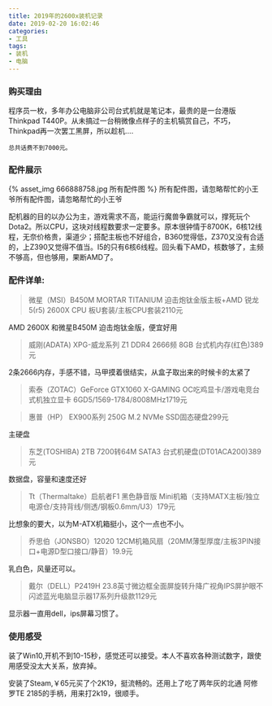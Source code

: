```yaml
---
title: 2019年的2600x装机记录
date: 2019-02-20 16:02:46
categories:
- 工具
tags:
- 装机
- 电脑
---
```


### 购买理由

程序员一枚，多年办公电脑非公司台式机就是笔记本，最贵的是一台港版Thinkpad T440P。从未搞过一台稍微像点样子的主机犒赏自己，不巧，Thinkpad再一次罢工黑屏，所以趁机....

    总共话费不到7000元。



   

### 配件展示
{% asset_img 666888758.jpg 所有配件图 %}
所有配件图，请忽略帮忙的小王爷所有配件图，请忽略帮忙的小王爷

配机器的目的以办公为主，游戏需求不高，能运行魔兽争霸就可以，撑死玩个Dota2。所以CPU，这块对线程数要求一定要多。原本很钟情于8700K，6核12线程，无奈价格贵，渠道少；搭配主板也不好组合，B360觉得低，Z370又没有合适的，上Z390又觉得不值当。I5的只有6核6线程。回头看下AMD，核数够了，主频不够高，但也够用，果断AMD了。

### 配件详单:

> 微星（MSI）B450M MORTAR TITANIUM 迫击炮钛金版主板+AMD 锐龙 5(r5) 2600X CPU 板U套装/主板CPU套装2110元

AMD 2600X 和微星B450M 迫击炮钛金版，便宜好用

> 威刚(ADATA) XPG-威龙系列 Z1 DDR4 2666频 8GB 台式机内存(红色)389元

2条2666内存，手感不错，马甲摸着很结实，从盒子取出来的时候卡的太紧了

> 索泰（ZOTAC）GeForce GTX1060 X-GAMING OC吃鸡显卡/游戏电竞台式机独立显卡 6GD5/1569-1784/8008MHz1719元


> 惠普（HP） EX900系列 250G M.2 NVMe SSD固态硬盘299元

主硬盘

> 东芝(TOSHIBA) 2TB 7200转64M SATA3 台式机硬盘(DT01ACA200)389元

数据盘，容量和速度还好

> Tt（Thermaltake）启航者F1 黑色静音版 Mini机箱（支持MATX主板/独立电源仓/支持背线/侧透/钢板0.6mm/U3）179元

比想象的要大，以为M-ATX机箱挺小，这个一点也不小。

> 乔思伯（JONSBO）12020 12CM机箱风扇（20MM薄型厚度/主板3PIN接口+电源D型口接口/静音）19.9元

乳白色，风量还可以。

> 戴尔（DELL）P2419H 23.8英寸微边框全面屏旋转升降广视角IPS屏护眼不闪滤蓝光电脑显示器17系列升级款1129元

显示器一直用dell，ips屏幕习惯了。

### 使用感受 
装了Win10,开机不到10-15秒，感觉还可以接受。本人不喜欢各种测试数字，跟使用感受没太大关系，放弃掉。

安装了Steam,￥65元买了个2K19，挺流畅的。还用上了吃了两年灰的北通 阿修罗TE 2185的手柄，用来打2k19，很顺手。
